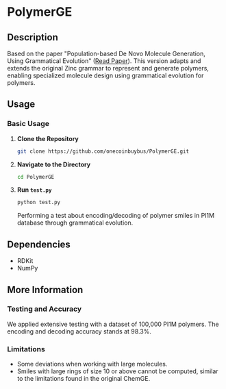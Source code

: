 # PolymerGE

## Description

Based on the paper "Population-based De Novo Molecule Generation, Using Grammatical Evolution"  ([Read Paper](https://doi.org/10.1246/cl.180665)). This version  adapts and extends the original Zinc grammar to represent and generate polymers, enabling specialized molecule design using grammatical evolution for polymers. 

## Usage

### Basic Usage

1. **Clone the Repository**

    ```bash
    git clone https://github.com/onecoinbuybus/PolymerGE.git
    ```

2. **Navigate to the Directory**

    ```bash
    cd PolymerGE
    ```

3. **Run `test.py`**

    ```bash
    python test.py
    ```

    Performing a test about encoding/decoding of polymer smiles in PI1M database through grammatical evolution. 

## Dependencies

- RDKit
- NumPy

## More Information

### Testing and Accuracy

We applied extensive testing with a dataset of 100,000 PI1M polymers. The encoding and decoding accuracy stands at 98.3%.

### Limitations

- Some deviations when working with large molecules.
- Smiles with large rings of size 10 or above cannot be computed, similar to the limitations found in the original ChemGE.



